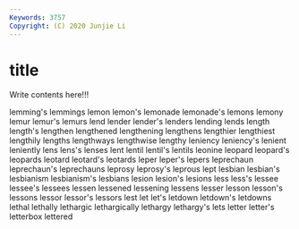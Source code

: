```yaml
---
Keywords: 3757
Copyright: (C) 2020 Junjie Li
---
```


# title

Write contents here!!!

lemming's 
lemmings 
lemon 
lemon's 
lemonade 
lemonade's 
lemons
lemony 
lemur 
lemur's 
lemurs 
lend 
lender 
lender's 
lenders 
lending 
lends
length 
length's 
lengthen 
lengthened 
lengthening 
lengthens 
lengthier 
lengthiest 
lengthily 
lengths
lengthways 
lengthwise 
lengthy 
leniency 
leniency's 
lenient 
leniently 
lens 
lens's 
lenses
lent 
lentil 
lentil's 
lentils 
leonine 
leopard 
leopard's 
leopards 
leotard 
leotard's
leotards 
leper 
leper's 
lepers 
leprechaun 
leprechaun's 
leprechauns 
leprosy 
leprosy's 
leprous
lept 
lesbian 
lesbian's 
lesbianism 
lesbianism's 
lesbians 
lesion 
lesion's 
lesions 
less
less's 
lessee 
lessee's 
lessees 
lessen 
lessened 
lessening 
lessens 
lesser 
lesson
lesson's 
lessons 
lessor 
lessor's 
lessors 
lest 
let 
let's 
letdown 
letdown's
letdowns 
lethal 
lethally 
lethargic 
lethargically 
lethargy 
lethargy's 
lets 
letter 
letter's
letterbox 
lettered 
